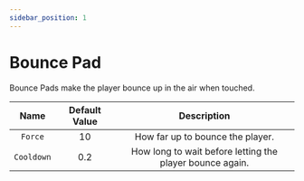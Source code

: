 ```yaml
---
sidebar_position: 1
---
```


# Bounce Pad

Bounce Pads make the player bounce up in the air when touched.

| Name | Default Value | Description
|:-----:|:-----:|:-----:
| `Force` | 10 | How far up to bounce the player.
| `Cooldown` | 0.2 | How long to wait before letting the player bounce again.
